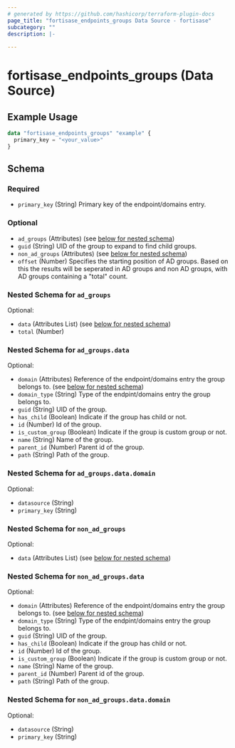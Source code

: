 ```yaml
---
# generated by https://github.com/hashicorp/terraform-plugin-docs
page_title: "fortisase_endpoints_groups Data Source - fortisase"
subcategory: ""
description: |-
  
---
```


# fortisase_endpoints_groups (Data Source)



## Example Usage

```terraform
data "fortisase_endpoints_groups" "example" {
  primary_key = "<your_value>"
}
```

<!-- schema generated by tfplugindocs -->
## Schema

### Required

- `primary_key` (String) Primary key of the endpoint/domains entry.

### Optional

- `ad_groups` (Attributes) (see [below for nested schema](#nestedatt--ad_groups))
- `guid` (String) UID of the group to expand to find child groups.
- `non_ad_groups` (Attributes) (see [below for nested schema](#nestedatt--non_ad_groups))
- `offset` (Number) Specifies the starting position of AD groups. Based on this the results will be seperated in AD groups and non AD groups, with AD groups containing a "total" count.

<a id="nestedatt--ad_groups"></a>
### Nested Schema for `ad_groups`

Optional:

- `data` (Attributes List) (see [below for nested schema](#nestedatt--ad_groups--data))
- `total` (Number)

<a id="nestedatt--ad_groups--data"></a>
### Nested Schema for `ad_groups.data`

Optional:

- `domain` (Attributes) Reference of the endpoint/domains entry the group belongs to. (see [below for nested schema](#nestedatt--ad_groups--data--domain))
- `domain_type` (String) Type of the endpint/domains entry the group belongs to.
- `guid` (String) UID of the group.
- `has_child` (Boolean) Indicate if the group has child or not.
- `id` (Number) Id of the group.
- `is_custom_group` (Boolean) Indicate if the group is custom group or not.
- `name` (String) Name of the group.
- `parent_id` (Number) Parent id of the group.
- `path` (String) Path of the group.

<a id="nestedatt--ad_groups--data--domain"></a>
### Nested Schema for `ad_groups.data.domain`

Optional:

- `datasource` (String)
- `primary_key` (String)




<a id="nestedatt--non_ad_groups"></a>
### Nested Schema for `non_ad_groups`

Optional:

- `data` (Attributes List) (see [below for nested schema](#nestedatt--non_ad_groups--data))

<a id="nestedatt--non_ad_groups--data"></a>
### Nested Schema for `non_ad_groups.data`

Optional:

- `domain` (Attributes) Reference of the endpoint/domains entry the group belongs to. (see [below for nested schema](#nestedatt--non_ad_groups--data--domain))
- `domain_type` (String) Type of the endpint/domains entry the group belongs to.
- `guid` (String) UID of the group.
- `has_child` (Boolean) Indicate if the group has child or not.
- `id` (Number) Id of the group.
- `is_custom_group` (Boolean) Indicate if the group is custom group or not.
- `name` (String) Name of the group.
- `parent_id` (Number) Parent id of the group.
- `path` (String) Path of the group.

<a id="nestedatt--non_ad_groups--data--domain"></a>
### Nested Schema for `non_ad_groups.data.domain`

Optional:

- `datasource` (String)
- `primary_key` (String)
